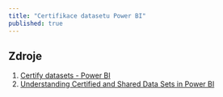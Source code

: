 ```yaml
---
title: "Certifikace datasetu Power BI"
published: true
---
```


## Zdroje

1. [Certify datasets - Power BI][01]
2. [Understanding Certified and Shared Data Sets in Power BI][02]

[01]: https://docs.microsoft.com/cs-cz/power-bi/connect-data/service-datasets-certify
[02]: https://visualbi.com/blogs/microsoft/powerbi/understanding-certified-shared-data-sets-power-bi/
